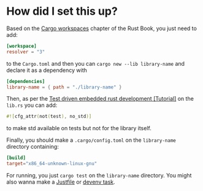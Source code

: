 # How did I set this up?

Based on the
[Cargo workspaces](https://doc.rust-lang.org/book/ch14-03-cargo-workspaces.html)
chapter of the Rust Book, you just need to add:

```toml
[workspace]
resolver = "3"
```

to the `Cargo.toml` and then you can `cargo new --lib library-name` and declare
it as a dependency with

```toml
[dependencies]
library-name = { path = "./library-name" }
```

Then, as per the
[Test driven embedded rust development \[Tutorial\]](https://hackaday.io/page/21907-test-driven-embedded-rust-development-tutorial)
on the `lib.rs` you can add:

```rs
#![cfg_attr(not(test), no_std)]
```

to make std available on tests but not for the library itself.

Finally, you should make a `.cargo/config.toml` on the `library-name` directory
containing:

```toml
[build]
target="x86_64-unknown-linux-gnu"
```

For running, you just `cargo test` on the `library-name` directory. You might
also wanna make a [Justfile](https://github.com/casey/just) or
[devenv task](https://devenv.sh/tasks/).
